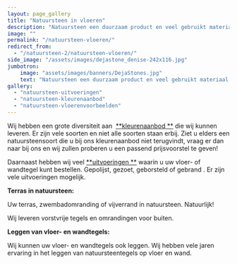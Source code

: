 ```yaml
---
layout: page_gallery
title: "Natuursteen in vloeren"
description: "Natuursteen een duurzaam product en veel gebruikt materiaal dat uw woning vele jaren zal sieren."
image: ""
permalink: "/natuursteen-vloeren/"
redirect_from:
  - "/natuursteen-2/natuursteen-vloeren/"
side_image: "/assets/images/dejastone_denise-242x116.jpg"
jumbotron:
    image: "assets/images/banners/DejaStones.jpg"
    text: "Natuursteen een duurzaam product en veel gebruikt materiaal dat uw woning vele jaren zal sieren."
gallery: 
  - "natuursteen-uitvoeringen"
  - "natuursteen-kleurenaanbod"
  - "natuursteen-vloerenvoorbeelden"
---
```


Wij hebben een grote diversiteit aan  [**kleurenaanbod **](/natuursteen-kleurenaanbod/) die wij kunnen leveren. Er zijn vele soorten en niet alle soorten staan erbij. Ziet u elders een natuursteensoort die u bij ons kleurenaanbod niet terugvindt, vraag er dan naar bij ons en wij zullen proberen u een passend prijsvoorstel te geven!

Daarnaast hebben wij veel [**uitvoeringen **](/natuursteen-overig/) waarin u uw vloer- of wandtegel kunt bestellen. Gepolijst, gezoet, geborsteld of gebrand . Er zijn vele uitvoeringen mogelijk.

**Terras in natuursteen:**

Uw terras, zwembadomranding of vijverrand in natuursteen. Natuurlijk!

Wij leveren vorstvrije tegels en omrandingen voor buiten.

**Leggen van vloer- en wandtegels:**

Wij kunnen uw vloer- en wandtegels ook leggen. Wij hebben vele jaren ervaring in het leggen van natuursteentegels op vloer en wand.